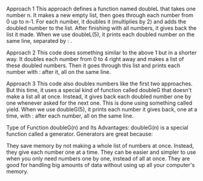 Approach 1
This approach defines a function named doubleL that takes one number n. It makes a new empty list, then goes through each number from 0 up to n-1. For each number, it doubles it (multiplies by 2) and adds the doubled number to the list. After finishing with all numbers, it gives back the list it made. When we use doubleL(5), it prints each doubled number on the same line, separated by : .

Approach 2
This code does something similar to the above 1 but in a shorter way. It doubles each number from 0 to 4 right away and makes a list of these doubled numbers. Then it goes through this list and prints each number with : after it, all on the same line.

Approach 3
This code also doubles numbers like the first two approaches. But this time, it uses a special kind of function called doubleG that doesn't make a list all at once. Instead, it gives back each doubled number one by one whenever asked for the next one. This is done using something called yield. When we use doubleG(5), it prints each number it gives back, one at a time, with : after each number, all on the same line.

Type of Function doubleG(n) and Its Advantages:
doubleG(n) is a special function called a generator. Generators are great because:

They save memory by not making a whole list of numbers at once. Instead, they give each number one at a time.
They can be easier and simpler to use when you only need numbers one by one, instead of all at once.
They are good for handling big amounts of data without using up all your computer's memory.

